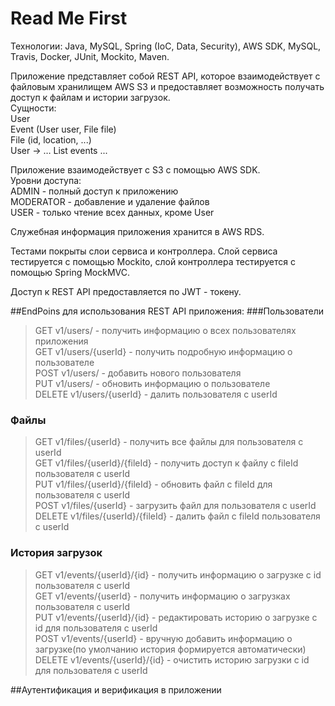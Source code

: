 # Read Me First
Технологии: Java, MySQL, Spring (IoC, Data, Security), AWS SDK,
MySQL, Travis, Docker, JUnit, Mockito, Maven.

Приложение представляет собой REST API, которое взаимодействует с файловым хранилищем
AWS S3 и предоставляет возможность получать доступ к файлам и истории загрузок.  
Сущности:  
User  
Event (User user, File file)  
File (id, location, ...)  
User -> … List<Events> events ...  

Приложение взаимодействует с S3 с помощью AWS SDK.  
Уровни доступа:  
ADMIN - полный доступ к приложению  
MODERATOR - добавление и удаление файлов  
USER - только чтение всех данных, кроме User  

Служебная информация приложения хранится в AWS RDS.

Тестами покрыты слои сервиса и контроллера. Слой сервиса тестируется с помощью Mockito,
слой контроллера тестируется с помощью Spring MockMVC.

Доступ к REST API предоставляется по JWT - токену.

##EndPoins для использования REST API приложения: 
###Пользователи
>GET v1/users/ - получить информацию о всех пользователях приложения  
>GET v1/users/{userId} - получить подробную информацию о пользователе  
>POST v1/users/ - добавить нового пользователя  
>PUT v1/users/ - обновить информацию о пользователе  
>DELETE v1/users/{userId} - далить пользователя с userId  

### Файлы
>GET v1/files/{userId} - получить все файлы для пользователя с userId  
>GET v1/files/{userId}/{fileId} - получить доступ к файлу с fileId пользователя с userId  
>PUT v1/files/{userId}/{fileId} - обновить файл с fileId для пользователя с userId  
>POST v1/files/{userId} - загрузить файл для пользователя с userId  
>DELETE v1/files/{userId}/{fileId} - далить файл с fileId пользователя с userId  

### История загрузок
>GET v1/events/{userId}/{id} - получить информацию о загрузке с id пользователя с userId  
>GET v1/events/{userId} - получить информацию о загрузках пользователя с userId  
>PUT v1/events/{userId}/{id} - редактировать историю о загрузке с id для пользователя с userId  
>POST v1/events/{userId} - вручную добавить информацию о загрузке(по умолчанию история формируется автоматически)  
>DELETE v1/events/{userId}/{id} - очистить историю загрузки с id для пользователя с userId  

##Аутентификация и верификация в приложении

